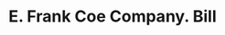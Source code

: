 ---
doi: 10.7916/D8378MWH
date_other: '1905'
date_other_textual: '1905'
form: printed ephemera
genre:
- Invoices
name:
- E. Frank Coe Company
object_in_context_url: https://biggert.cul.columbia.edu/items/view/ave_biggert_01909
subject_hierarchical_geographic:
- New York, New York, United States
subject_name:
- E. Frank Coe Company
title: E. Frank Coe Company. Bill
sort_title: E. Frank Coe Company. Bill
call_number: ave_biggert_01909
coordinates:
- 40.71277777777778,-74.00583333333333
pid: ave_biggert_01909
identifiers: ave_biggert_01909
thumbnail: https://derivativo-1.library.columbia.edu/iiif/2/ldpd:490639/full/!256,256/0/native.jpg
permalink: "/biggert/ave_biggert_01909/"
layout: iiif-image-page
---